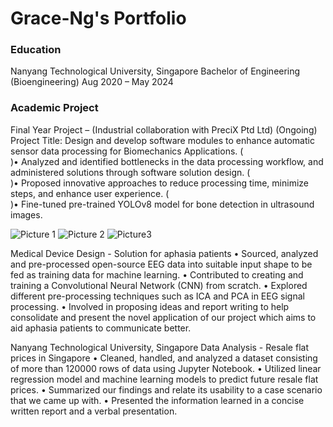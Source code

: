 # Grace-Ng's Portfolio

### Education
Nanyang Technological University, Singapore Bachelor of Engineering (Bioengineering)
Aug 2020 – May 2024

### Academic Project
Final Year Project – (Industrial collaboration with PreciX Ptd Ltd) (Ongoing)
	Project Title: Design and develop software modules to enhance automatic sensor data processing for Biomechanics Applications.
   (<br> )• Analyzed and identified bottlenecks in the data processing workflow, and administered solutions through            software solution design.
  ( <br> )• Proposed innovative approaches to reduce processing time, minimize steps, and enhance user experience.
  ( <br> )• Fine-tuned pre-trained YOLOv8 model for bone detection in ultrasound images.

![Picture 1](https://github.com/greycceee/Grace-Ng-s-Portfolio/assets/119509217/061b3591-3f4a-44df-bc8e-99d00db20329)
![Picture 2](https://github.com/greycceee/Grace-Ng-s-Portfolio/assets/119509217/8b3afe58-6342-405d-aae3-8751298b12be)
![Picture3](https://github.com/greycceee/Grace-Ng-s-Portfolio/assets/119509217/b428f5d3-cb82-40c6-9498-6781c70ca86c)


Medical Device Design - Solution for aphasia patients
  • Sourced, analyzed and pre-processed open-source EEG data into suitable input shape to be fed as training data      for machine learning.
  • Contributed to creating and training a Convolutional Neural Network (CNN) from scratch.
  • Explored different pre-processing techniques such as ICA and PCA in EEG signal processing.
  • Involved in proposing ideas and report writing to help consolidate and present the novel application of our        project which aims to aid aphasia patients to communicate better.

Nanyang Technological University, Singapore Data Analysis - Resale flat prices in Singapore
  • Cleaned, handled, and analyzed a dataset consisting of more than 120000 rows of data using Jupyter Notebook.
  • Utilized linear regression model and machine learning models to predict future resale flat prices.
  • Summarized our findings and relate its usability to a case scenario that we came up with.
  • Presented the information learned in a concise written report and a verbal presentation.
